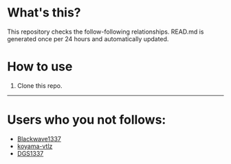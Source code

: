# What's this?
This repository checks the follow-following relationships.
READ.md is generated once per 24 hours and automatically updated.
# How to use
1. Clone this repo.
 
 --- 
 
 # Users who you not follows: 
  
- [Blackwave1337](https://github.com/Blackwave1337/) 
- [koyama-vtlz](https://github.com/koyama-vtlz/) 
- [DGS1337](https://github.com/DGS1337/) 

